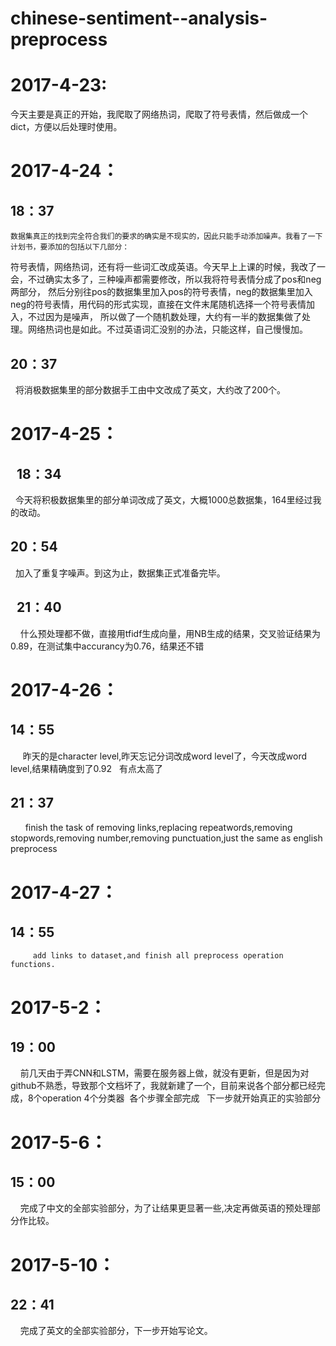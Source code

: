 # chinese-sentiment--analysis-preprocess
2017-4-23:
====  
   今天主要是真正的开始，我爬取了网络热词，爬取了符号表情，然后做成一个dict，方便以后处理时使用。


2017-4-24：
====  

  18：37
  -------  

    数据集真正的找到完全符合我们的要求的确实是不现实的，因此只能手动添加噪声。我看了一下计划书，要添加的包括以下几部分：
符号表情，网络热词，还有将一些词汇改成英语。今天早上上课的时候，我改了一会，不过确实太多了，三种噪声都需要修改，所以我将符号表情分成了pos和neg两部分，
然后分别往pos的数据集里加入pos的符号表情，neg的数据集里加入neg的符号表情，用代码的形式实现，直接在文件末尾随机选择一个符号表情加入，不过因为是噪声，
所以做了一个随机数处理，大约有一半的数据集做了处理。网络热词也是如此。不过英语词汇没别的办法，只能这样，自己慢慢加。


   20：37
   -------  
         将消极数据集里的部分数据手工由中文改成了英文，大约改了200个。
  
  
2017-4-25：
====
   
   18：34
   ------- 
   
         今天将积极数据集里的部分单词改成了英文，大概1000总数据集，164里经过我的改动。
   
   
   20：54
   ------- 
   
         加入了重复字噪声。到这为止，数据集正式准备完毕。
     
   
   
   21：40
   ------- 
   
         什么预处理都不做，直接用tfidf生成向量，用NB生成的结果，交叉验证结果为0.89，在测试集中accurancy为0.76，结果还不错
     
2017-4-26：
====

   14：55
   ------- 
          昨天的是character level,昨天忘记分词改成word level了，今天改成word level,结果精确度到了0.92   有点太高了
      
   21：37
   ------- 
         finish the task of removing links,replacing repeatwords,removing stopwords,removing number,removing punctuation,just the same as english preprocess
      
      
2017-4-27：
====

   14：55
   -------
         add links to dataset,and finish all preprocess operation functions.



2017-5-2：
====

   19：00
   -------
         前几天由于弄CNN和LSTM，需要在服务器上做，就没有更新，但是因为对github不熟悉，导致那个文档坏了，我就新建了一个，目前来说各个部分都已经完成，8个operation  4个分类器  各个步骤全部完成   下一步就开始真正的实验部分


 
2017-5-6：
====
   15：00
   -------
         完成了中文的全部实验部分，为了让结果更显著一些,决定再做英语的预处理部分作比较。


2017-5-10：
====
   22：41
   -------
         完成了英文的全部实验部分，下一步开始写论文。